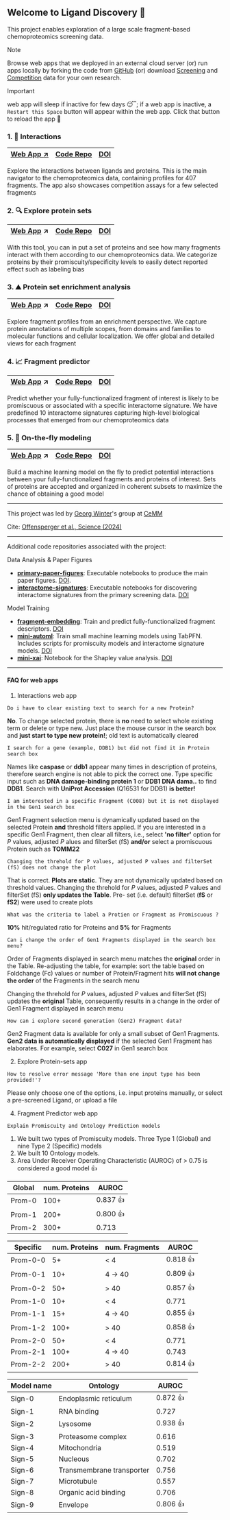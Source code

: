 ## Welcome to Ligand Discovery 🎯

This project enables exploration of a large scale fragment-based chemoproteomics screening data.

> [!Note]
> Browse web apps that we deployed in an external cloud server (or) run apps locally by forking the code from [GitHub](https://github.com/ligand-discovery) (or) download [Screening](https://github.com/ligand-discovery/landing-page/raw/refs/heads/main/assets/screeningData.tar.xz) and [Competition](https://github.com/ligand-discovery/landing-page/raw/refs/heads/main/assets/competitionData.tar.xz) data for your own research.

> [!Important] 
> web app will sleep if inactive for few days :sleeping:; if a web app is inactive, a `Restart this Space` button will appear within the web app. Click that button to reload the app :hugs:

### 1. :dart: **Interactions** 

   |[Web App :arrow_upper_right:](https://1.ligand-discovery.ai)|[Code Repo](https://github.com/ligand-discovery/interactions)|[DOI](https://doi.org/10.5281/zenodo.14935845)
   |---|---|---|

Explore the interactions between ligands and proteins. This is the main navigator to the chemoproteomics data, containing profiles for 407 fragments. The app also showcases competition assays for a few selected fragments

### 2. :mag: **Explore protein sets**
   
   |[Web App](https://2.ligand-discovery.ai) :arrow_upper_right:|[Code Repo](https://github.com/ligand-discovery/protein-profile-explorer)|[DOI](https://zenodo.org/records/10838104)
   |---|---|---|

With this tool, you can in put a set of proteins and see how many fragments interact with them according to our chemoproteomics data. We categorize proteins by their promiscuity/specificity levels to easily detect reported effect such as labeling bias
   
### 3. :mountain: **Protein set enrichment analysis**

   |[Web App](https://3.ligand-discovery.ai) :arrow_upper_right:|[Code Repo](https://github.com/ligand-discovery/protein-set-enrichment-analysis)|[DOI](https://zenodo.org/records/10838110)
   |---|---|---|

Explore fragment profiles from an enrichment perspective. We capture protein annotations of multiple scopes, from domains and families to molecular functions and cellular localization. We offer global and detailed views for each fragment
   
### 4. :chart_with_upwards_trend: **Fragment predictor**
   
   |[Web App](https://4.ligand-discovery.ai) :arrow_upper_right:|[Code Repo](https://github.com/ligand-discovery/fragment-predictor)|[DOI](https://zenodo.org/records/10838071)
   |---|---|---|

Predict whether your fully-functionalized fragment of interest is likely to be promiscuous or associated with a specific interactome signature. We have predefined 10 interactome signatures capturing high-level biological processes that emerged from our chemoproteomics data
   
### 5. :rocket: **On-the-fly modeling**

   |[Web App](https://5.ligand-discovery.ai) :arrow_upper_right:|[Code Repo](https://github.com/ligand-discovery/on-the-fly-modeling)|[DOI](https://zenodo.org/records/10838098)
   |---|---|---|

Build a machine learning model on the fly to predict potential interactions between your fully-functionalized fragments and proteins of interest. Sets of proteins are accepted and organized in coherent subsets to maximize the chance of obtaining a good model

---

This project was led by [Georg Winter](https://www.winter-lab.com/)'s group at [CeMM](https://cemm.at)

Cite: [Offensperger et al., Science (2024)](https://doi.org/10.1126/science.adk5864) 

---

Additional code repositories associated with the project:

Data Analysis & Paper Figures
- [**primary-paper-figures**](https://github.com/ligand-discovery/primary-paper-figures): Executable notebooks to produce the main paper figures. [DOI](https://zenodo.org/records/10838149).
- [**interactome-signatures**](https://github.com/ligand-discovery/interactome-signatures): Executable notebooks for discovering interactome signatures from the primary screening data. [DOI](https://zenodo.org/records/10838089)

Model Training
- [**fragment-embedding**](https://github.com/ligand-discovery/fragment-embedding): Train and predict fully-functionalized fragment descriptors. [DOI](https://zenodo.org/records/10838065)
- [**mini-automl**](https://github.com/ligand-discovery/mini-automl): Train small machine learning models using TabPFN. Includes scripts for promiscuity models and interactome signature models. [DOI](https://zenodo.org/records/10838095)
- [**mini-xai**](https://github.com/ligand-discovery/mini-xai): Notebook for the Shapley value analysis. [DOI](https://zenodo.org/records/10838141)

---

#### FAQ for web apps

1. Interactions web app
   
`Do i have to clear existing text to search for a new Protein?`

**No**. To change selected protein, there is **no** need to select whole existing term or delete or type new. Just place the mouse cursor in the search box and **just start to type new protein!**; old text is automatically cleared

`I search for a gene (example, DDB1) but did not find it in Protein search box`

Names like **caspase** or **ddb1** appear many times in description of proteins, therefore search engine is not able to pick the correct one. Type specific input such as **DNA damage-binding protein 1** or **DDB1 DNA dama..** to find **DDB1**. Search with **UniProt Accession** (Q16531 for DDB1) **is better!**

`I am interested in a specific Fragment (C008) but it is not displayed in the Gen1 search box`

Gen1 Fragment selection menu is dynamically updated based on the selected Protein **and** threshold filters applied. If you are interested in a specific Gen1 Fragment, then clear all filters, i.e., select **'no filter'** option for _P_ values, adjusted _P_ alues and filterSet  (fS) **and/or** select a promiscuous Protein such as **TOMM22**

`Changing the threhold for P values, adjusted P values and filterSet (fS) does not change the plot`

That is correct. **Plots are static**. They are not dynamically updated based on threshold values. Changing the threhold for _P_ values, adjusted _P_ values and filterSet (fS) **only updates the Table**. Pre- set (i.e. default) filterSet (**fS** or **fS2**) were used to create plots

`What was the criteria to label a Protien or Fragment as Promiscuous ?`

**10%** hit/regulated ratio for Proteins and **5%** for Fragments

`Can i change the order of Gen1 Fragments displayed in the search box menu?`

Order of Fragments displayed in search menu matches the **original** order in the Table. Re-adjusting the table, for example: sort the table based on Foldchange (Fc) values or number of Protein/Fragment hits **will not change the order** of the Fragments in the search menu

Changing the threhold for _P_ values, adjusted _P_ values and filterSet (fS) updates the **original** Table, consequently results in a change in the order of Gen1 Fragment displayed in search menu

`How can i explore second generation (Gen2) Fragment data?`

Gen2 Fragment data is available for only a small subset of Gen1 Fragments. **Gen2 data is automatically displayed** if the selected Gen1 Fragment has elaborates. For example, select **C027** in Gen1 search box

2. Explore Protein-sets app

`How to resolve error message 'More than one input type has been provided!'?`

Please only choose one of the options, i.e. input proteins manually, or select a pre-screened Ligand, or upload a file

4. Fragment Predictor web app

`Explain Promiscuity and Ontology Prediction models`

1. We built two types of Promiscuity models. Three Type 1 (Global) and nine Type 2 (Specific) models 
2. We built 10 Ontology models. 
3. Area Under Receiver Operating Characteristic (AUROC) of > 0.75 is considered a good model :thumbsup:

|Global | num. Proteins | AUROC
|---|---|---|
Prom-0 | 100+ | 0.837 :thumbsup:
Prom-1 | 200+ | 0.800 :thumbsup:
Prom-2 | 300+ | 0.713

|Specific | num. Proteins | num. Fragments | AUROC
|---|---|---|---|
Prom-0-0|5+| < 4 | 0.818 :thumbsup:
Prom-0-1|10+| 4 -> 40 | 0.809 :thumbsup:
Prom-0-2|50+| > 40 | 0.857 :thumbsup:
Prom-1-0|10+| < 4 | 0.771 
Prom-1-1|15+| 4 -> 40 | 0.855 :thumbsup:
Prom-1-2|100+| > 40 | 0.858 :thumbsup:
Prom-2-0|50+| < 4 | 0.771 
Prom-2-1|100+| 4 -> 40  | 0.743
Prom-2-2|200+| > 40 | 0.814 :thumbsup:

Model name | Ontology | AUROC
|---|---|---|
Sign-0 | Endoplasmic reticulum | 0.872 :thumbsup:
Sign-1 | RNA binding | 0.727
Sign-2 | Lysosome | 0.938 :thumbsup:
Sign-3 | Proteasome complex | 0.616
Sign-4 | Mitochondria | 0.519
Sign-5 | Nucleous | 0.702
Sign-6 | Transmembrane transporter | 0.756
Sign-7 | Microtubule | 0.557
Sign-8 | Organic acid binding | 0.706
Sign-9 | Envelope | 0.806 :thumbsup:
